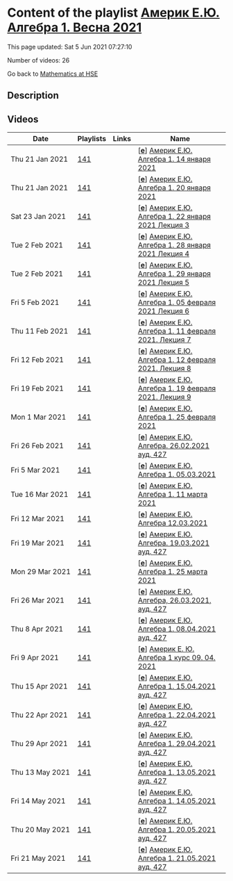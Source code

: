 # Content of the playlist [Америк Е.Ю. Алгебра 1. Весна 2021](https://youtube.com/playlist?list=PLq3E5oubNNoBAvx9rbW7NEb1yCoQHM02c)

This page updated: Sat 5 Jun 2021 07:27:10

Number of videos: 26

Go back to [Mathematics at HSE](./README.md)

## Description



## Videos

|Date|Playlists|Links|Name|
|---|---|---|---|
| Thu&nbsp;21&nbsp;Jan&nbsp;2021 | [141](./playlists/141.md "Америк Е.Ю. Алгебра 1. Весна 2021") |  | [[**e**](https://studio.youtube.com/video/O8ehN7lFrt4/edit)] [Америк Е.Ю. Алгебра 1. 14 января 2021](https://youtube.com/watch?v=O8ehN7lFrt4&list=PLq3E5oubNNoBAvx9rbW7NEb1yCoQHM02c "Лекция 1") |
| Thu&nbsp;21&nbsp;Jan&nbsp;2021 | [141](./playlists/141.md "Америк Е.Ю. Алгебра 1. Весна 2021") |  | [[**e**](https://studio.youtube.com/video/dJ0XBZqgqr8/edit)] [Америк Е.Ю. Алгебра 1. 20 января 2021](https://youtube.com/watch?v=dJ0XBZqgqr8&list=PLq3E5oubNNoBAvx9rbW7NEb1yCoQHM02c "Лекция 2") |
| Sat&nbsp;23&nbsp;Jan&nbsp;2021 | [141](./playlists/141.md "Америк Е.Ю. Алгебра 1. Весна 2021") |  | [[**e**](https://studio.youtube.com/video/QGNproOl4BA/edit)] [Америк Е.Ю. Алгебра 1. 22 января 2021 Лекция 3](https://youtube.com/watch?v=QGNproOl4BA&list=PLq3E5oubNNoBAvx9rbW7NEb1yCoQHM02c "") |
| Tue&nbsp;2&nbsp;Feb&nbsp;2021 | [141](./playlists/141.md "Америк Е.Ю. Алгебра 1. Весна 2021") |  | [[**e**](https://studio.youtube.com/video/wfcUQHILo9Y/edit)] [Америк Е.Ю. Алгебра 1. 28 января 2021 Лекция 4](https://youtube.com/watch?v=wfcUQHILo9Y&list=PLq3E5oubNNoBAvx9rbW7NEb1yCoQHM02c "") |
| Tue&nbsp;2&nbsp;Feb&nbsp;2021 | [141](./playlists/141.md "Америк Е.Ю. Алгебра 1. Весна 2021") |  | [[**e**](https://studio.youtube.com/video/yLTeUOFuMpo/edit)] [Америк Е.Ю. Алгебра 1.  29 января 2021 Лекция 5](https://youtube.com/watch?v=yLTeUOFuMpo&list=PLq3E5oubNNoBAvx9rbW7NEb1yCoQHM02c "") |
| Fri&nbsp;5&nbsp;Feb&nbsp;2021 | [141](./playlists/141.md "Америк Е.Ю. Алгебра 1. Весна 2021") |  | [[**e**](https://studio.youtube.com/video/DwffHnqmiyk/edit)] [Америк Е.Ю. Алгебра 1. 05 февраля 2021 Лекция 6](https://youtube.com/watch?v=DwffHnqmiyk&list=PLq3E5oubNNoBAvx9rbW7NEb1yCoQHM02c "БАКАЛАВРИАТ 2020/2021 Алгебра Факультет математики НИУ ВШЭ  1-й курс, 3 модуль Америк Екатерина Юрьевна") |
| Thu&nbsp;11&nbsp;Feb&nbsp;2021 | [141](./playlists/141.md "Америк Е.Ю. Алгебра 1. Весна 2021") |  | [[**e**](https://studio.youtube.com/video/iwccAK-ZbFA/edit)] [Америк Е.Ю. Алгебра 1. 11 февраля 2021. Лекция 7](https://youtube.com/watch?v=iwccAK-ZbFA&list=PLq3E5oubNNoBAvx9rbW7NEb1yCoQHM02c "") |
| Fri&nbsp;12&nbsp;Feb&nbsp;2021 | [141](./playlists/141.md "Америк Е.Ю. Алгебра 1. Весна 2021") |  | [[**e**](https://studio.youtube.com/video/jLwJaoDkJxE/edit)] [Америк Е.Ю. Алгебра 1. 12 февраля 2021. Лекция 8](https://youtube.com/watch?v=jLwJaoDkJxE&list=PLq3E5oubNNoBAvx9rbW7NEb1yCoQHM02c "БАКАЛАВРИАТ 2020/2021 Алгебра Факультет математики 1-й курс,  3 модуль Америк Екатерина Юрьевна") |
| Fri&nbsp;19&nbsp;Feb&nbsp;2021 | [141](./playlists/141.md "Америк Е.Ю. Алгебра 1. Весна 2021") |  | [[**e**](https://studio.youtube.com/video/pR61xOGkfpY/edit)] [Америк Е.Ю. Алгебра 1. 19 февраля 2021. Лекция 9](https://youtube.com/watch?v=pR61xOGkfpY&list=PLq3E5oubNNoBAvx9rbW7NEb1yCoQHM02c "") |
| Mon&nbsp;1&nbsp;Mar&nbsp;2021 | [141](./playlists/141.md "Америк Е.Ю. Алгебра 1. Весна 2021") |  | [[**e**](https://studio.youtube.com/video/0QDPY1em2a8/edit)] [Америк Е.Ю. Алгебра 1. 25 февраля 2021](https://youtube.com/watch?v=0QDPY1em2a8&list=PLq3E5oubNNoBAvx9rbW7NEb1yCoQHM02c "") |
| Fri&nbsp;26&nbsp;Feb&nbsp;2021 | [141](./playlists/141.md "Америк Е.Ю. Алгебра 1. Весна 2021") |  | [[**e**](https://studio.youtube.com/video/HrZK2P_JbC8/edit)] [Америк Е.Ю. Алгебра. 26.02.2021 ауд.  427](https://youtube.com/watch?v=HrZK2P_JbC8&list=PLq3E5oubNNoBAvx9rbW7NEb1yCoQHM02c "Алгебра Факультет математики: 1-й курс,  3 модуль Америк Екатерина Юрьевна") |
| Fri&nbsp;5&nbsp;Mar&nbsp;2021 | [141](./playlists/141.md "Америк Е.Ю. Алгебра 1. Весна 2021") |  | [[**e**](https://studio.youtube.com/video/z8tPFUpa_E8/edit)] [Америк Е.Ю. Алгебра 1. 05.03.2021](https://youtube.com/watch?v=z8tPFUpa_E8&list=PLq3E5oubNNoBAvx9rbW7NEb1yCoQHM02c "") |
| Tue&nbsp;16&nbsp;Mar&nbsp;2021 | [141](./playlists/141.md "Америк Е.Ю. Алгебра 1. Весна 2021") |  | [[**e**](https://studio.youtube.com/video/4FKusbdfV00/edit)] [Америк Е.Ю. Алгебра 1. 11 марта 2021](https://youtube.com/watch?v=4FKusbdfV00&list=PLq3E5oubNNoBAvx9rbW7NEb1yCoQHM02c "") |
| Fri&nbsp;12&nbsp;Mar&nbsp;2021 | [141](./playlists/141.md "Америк Е.Ю. Алгебра 1. Весна 2021") |  | [[**e**](https://studio.youtube.com/video/9gkI_wsD59E/edit)] [Америк Е.Ю. Алгебра 12.03.2021](https://youtube.com/watch?v=9gkI_wsD59E&list=PLq3E5oubNNoBAvx9rbW7NEb1yCoQHM02c "") |
| Fri&nbsp;19&nbsp;Mar&nbsp;2021 | [141](./playlists/141.md "Америк Е.Ю. Алгебра 1. Весна 2021") |  | [[**e**](https://studio.youtube.com/video/u5UnwHubt4A/edit)] [Америк Е.Ю. Алгебра. 19.03.2021 ауд. 427](https://youtube.com/watch?v=u5UnwHubt4A&list=PLq3E5oubNNoBAvx9rbW7NEb1yCoQHM02c "БАКАЛАВРИАТ 2020/2021 Алгебра Курс обязательный (Математика) Факультет математики 1-й курс, 3 модуль Америк Екатерина Юрьевна") |
| Mon&nbsp;29&nbsp;Mar&nbsp;2021 | [141](./playlists/141.md "Америк Е.Ю. Алгебра 1. Весна 2021") |  | [[**e**](https://studio.youtube.com/video/bm-E3k5ZtO4/edit)] [Америк Е.Ю. Алгебра 1. 25 марта 2021](https://youtube.com/watch?v=bm-E3k5ZtO4&list=PLq3E5oubNNoBAvx9rbW7NEb1yCoQHM02c "") |
| Fri&nbsp;26&nbsp;Mar&nbsp;2021 | [141](./playlists/141.md "Америк Е.Ю. Алгебра 1. Весна 2021") |  | [[**e**](https://studio.youtube.com/video/VK7sHqiWKu4/edit)] [Америк Е.Ю. Алгебра,  26.03.2021, ауд. 427](https://youtube.com/watch?v=VK7sHqiWKu4&list=PLq3E5oubNNoBAvx9rbW7NEb1yCoQHM02c "БАКАЛАВРИАТ 2020/2021 Алгебра Курс обязательный (Математика) Факультет математики 1-й курс, 3 модуль Америк Екатерина Юрьевна") |
| Thu&nbsp;8&nbsp;Apr&nbsp;2021 | [141](./playlists/141.md "Америк Е.Ю. Алгебра 1. Весна 2021") |  | [[**e**](https://studio.youtube.com/video/-bt6DZH4Q80/edit)] [Америк Е.Ю. Алгебра 1. 08.04.2021 ауд. 427](https://youtube.com/watch?v=-bt6DZH4Q80&list=PLq3E5oubNNoBAvx9rbW7NEb1yCoQHM02c "") |
| Fri&nbsp;9&nbsp;Apr&nbsp;2021 | [141](./playlists/141.md "Америк Е.Ю. Алгебра 1. Весна 2021") |  | [[**e**](https://studio.youtube.com/video/IKcoyr1riTE/edit)] [Америк Е. Ю.  Алгебра 1 курс 09. 04. 2021](https://youtube.com/watch?v=IKcoyr1riTE&list=PLq3E5oubNNoBAvx9rbW7NEb1yCoQHM02c "") |
| Thu&nbsp;15&nbsp;Apr&nbsp;2021 | [141](./playlists/141.md "Америк Е.Ю. Алгебра 1. Весна 2021") |  | [[**e**](https://studio.youtube.com/video/foY81saATSE/edit)] [Америк Е.Ю. Алгебра 1. 15.04.2021 ауд. 427](https://youtube.com/watch?v=foY81saATSE&list=PLq3E5oubNNoBAvx9rbW7NEb1yCoQHM02c "") |
| Thu&nbsp;22&nbsp;Apr&nbsp;2021 | [141](./playlists/141.md "Америк Е.Ю. Алгебра 1. Весна 2021") |  | [[**e**](https://studio.youtube.com/video/DyKcnMFbQ1s/edit)] [Америк Е.Ю. Алгебра 1. 22.04.2021 ауд. 427](https://youtube.com/watch?v=DyKcnMFbQ1s&list=PLq3E5oubNNoBAvx9rbW7NEb1yCoQHM02c "") |
| Thu&nbsp;29&nbsp;Apr&nbsp;2021 | [141](./playlists/141.md "Америк Е.Ю. Алгебра 1. Весна 2021") |  | [[**e**](https://studio.youtube.com/video/nf8GqBfF8BA/edit)] [Америк Е.Ю. Алгебра 1. 29.04.2021 ауд. 427](https://youtube.com/watch?v=nf8GqBfF8BA&list=PLq3E5oubNNoBAvx9rbW7NEb1yCoQHM02c "") |
| Thu&nbsp;13&nbsp;May&nbsp;2021 | [141](./playlists/141.md "Америк Е.Ю. Алгебра 1. Весна 2021") |  | [[**e**](https://studio.youtube.com/video/FSBAPRZTPgw/edit)] [Америк Е.Ю. Алгебра 1. 13.05.2021 ауд. 427](https://youtube.com/watch?v=FSBAPRZTPgw&list=PLq3E5oubNNoBAvx9rbW7NEb1yCoQHM02c "") |
| Fri&nbsp;14&nbsp;May&nbsp;2021 | [141](./playlists/141.md "Америк Е.Ю. Алгебра 1. Весна 2021") |  | [[**e**](https://studio.youtube.com/video/nSFVjaJpJFI/edit)] [Америк Е.Ю. Алгебра 1. 14.05.2021 ауд. 427](https://youtube.com/watch?v=nSFVjaJpJFI&list=PLq3E5oubNNoBAvx9rbW7NEb1yCoQHM02c "") |
| Thu&nbsp;20&nbsp;May&nbsp;2021 | [141](./playlists/141.md "Америк Е.Ю. Алгебра 1. Весна 2021") |  | [[**e**](https://studio.youtube.com/video/CNaKcDyliqo/edit)] [Америк Е.Ю. Алгебра 1. 20.05.2021 ауд. 427](https://youtube.com/watch?v=CNaKcDyliqo&list=PLq3E5oubNNoBAvx9rbW7NEb1yCoQHM02c "") |
| Fri&nbsp;21&nbsp;May&nbsp;2021 | [141](./playlists/141.md "Америк Е.Ю. Алгебра 1. Весна 2021") |  | [[**e**](https://studio.youtube.com/video/JNrAwncEXag/edit)] [Америк Е.Ю. Алгебра 1. 21.05.2021 ауд. 427](https://youtube.com/watch?v=JNrAwncEXag&list=PLq3E5oubNNoBAvx9rbW7NEb1yCoQHM02c "") |
